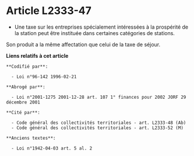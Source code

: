 # Article L2333-47

- Une taxe sur les entreprises spécialement intéressées à la prospérité de la station peut être instituée dans certaines
catégories de stations.

Son produit a la même affectation que celui de la taxe de séjour.

**Liens relatifs à cet article**

	**Codifié par**:

	  - Loi n°96-142 1996-02-21

	**Abrogé par**:

	  - Loi n°2001-1275 2001-12-28 art. 107 1° finances pour 2002 JORF 29 décembre 2001

	**Cité par**:

	  - Code général des collectivités territoriales - art. L2333-48 (Ab)
	  - Code général des collectivités territoriales - art. L2333-52 (M)

	**Anciens textes**:

	  - Loi n°1942-04-03 art. 5 al. 2
